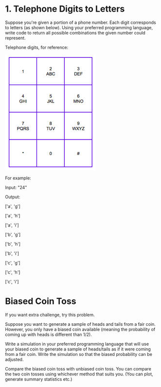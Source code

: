 # 1. Telephone Digits to Letters

Suppose you're given a portion of a phone number. Each digit corresponds to letters (as shown below). Using your preferred programming language, write code to return all possible combinations the given number could represent.

Telephone digits, for reference:

![image](/images/workshop2_phone.png)

For example:

Input: "24"

Output:

['a', 'g']

['a', 'h']

['a', 'i']

['b', 'g']

['b', 'h']

['b', 'i']

['c', 'g']

['c', 'h']

['c', 'i']



# Biased Coin Toss

If you want extra challenge, try this problem.

Suppose you want to generate a sample of heads and tails from a fair coin. However, you only have a biased coin available (meaning the probability of coming up with heads is different than 1/2).

Write a simulation in your preferred programming language that will use your biased coin to generate a sample of heads/tails as if it were coming from a fair coin. Write the simulation so that the biased probability can be adjusted.

Compare the biased coin toss with unbiased coin toss. You can compare the two coin tosses using whichever method that suits you. (You can plot, generate summary statistics etc.)
